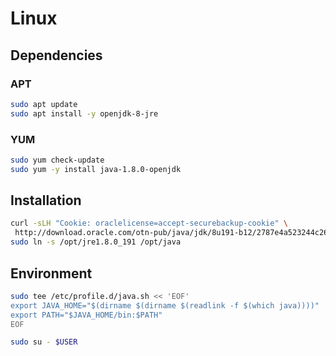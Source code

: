 # Linux

## Dependencies

### APT

```sh
sudo apt update
sudo apt install -y openjdk-8-jre
```

### YUM

```sh
sudo yum check-update
sudo yum -y install java-1.8.0-openjdk
```

## Installation

```sh
curl -sLH "Cookie: oraclelicense=accept-securebackup-cookie" \
 http://download.oracle.com/otn-pub/java/jdk/8u191-b12/2787e4a523244c269598db4e85c51e0c/jre-8u191-linux-x64.tar.gz | sudo tar -xzC /opt
sudo ln -s /opt/jre1.8.0_191 /opt/java
```

## Environment

```sh
sudo tee /etc/profile.d/java.sh << 'EOF'
export JAVA_HOME="$(dirname $(dirname $(readlink -f $(which java))))"
export PATH="$JAVA_HOME/bin:$PATH"
EOF
```

```sh
sudo su - $USER
```
